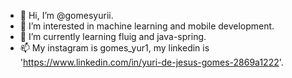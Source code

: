 - 👋 Hi, I’m @gomesyurii.
- 👀 I’m interested in machine learning and mobile development.
- 🌱 I’m currently learning fluig and java-spring.
- 📫 My instagram is gomes_yur1, my linkedin is 'https://www.linkedin.com/in/yuri-de-jesus-gomes-2869a1222'.


